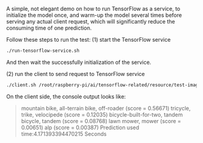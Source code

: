 A simple, not elegant demo on how to run TensorFlow as a service, to initialize the model once, and warm-up the model several times before serving any actual client request, which will significantly reduce the consuming time of one prediction.

Follow these steps to run the test:
(1) start the TensorFlow service

```Bash
./run-tensorflow-service.sh
```
And then wait the successfully initialization of the service.

(2) run the client to send request to TensorFlow service

```Bash
./client.sh /root/raspberry-pi/ai/tensorflow-related/resource/test-images/mobike.jpg
```

On the client side, the console output looks like:

> mountain bike, all-terrain bike, off-roader (score = 0.56671)
> tricycle, trike, velocipede (score = 0.12035)
> bicycle-built-for-two, tandem bicycle, tandem (score = 0.08768)
> lawn mower, mower (score = 0.00651)
> alp (score = 0.00387)
> Prediction used time:4.171393394470215 Seconds
